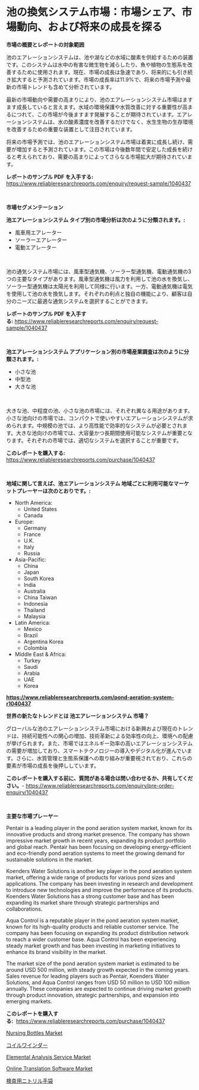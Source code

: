 <p><h1>池の換気システム市場：市場シェア、市場動向、および将来の成長を探る</h1></p><p><strong>市場の概要とレポートの対象範囲</strong></p>
<p><p>池のエアレーションシステムは、池や湖などの水域に酸素を供給するための装置です。このシステムは水中の有害な微生物を減らしたり、魚や植物の生態系を改善するために使用されます。現在、市場の成長は急速であり、将来的にも引き続き拡大すると予測されています。市場の成長率は11.9%で、将来の市場予測や最新の市場トレンドも含めて分析されています。</p><p>最新の市場動向や需要の高まりにより、池のエアレーションシステム市場はますます成長していると言えます。水域の環境保護や水質改善に対する重要性が高まるにつれて、この市場が今後ますます発展することが期待されています。エアレーションシステムは、水の酸素濃度を改善するだけでなく、水生生物の生存環境を改善するための重要な装置として注目されています。</p><p>将来の市場予測では、池のエアレーションシステム市場は着実に成長し続け、需要が増加すると予測されています。この市場は今後数年間で安定した成長を続けると考えられており、需要の高まりによってさらなる市場拡大が期待されています。</p></p>
<p><strong>レポートのサンプル PDF を入手する:</strong> <a href="https://www.reliableresearchreports.com/enquiry/request-sample/1040437">https://www.reliableresearchreports.com/enquiry/request-sample/1040437</a></p>
<p>&nbsp;</p>
<p><strong>市場セグメンテーション</strong></p>
<p><strong>池エアレーションシステム タイプ別の市場分析は次のように分類されます。:</strong></p>
<p><ul><li>風車用エアレーター</li><li>ソーラーエアレーター</li><li>電動エアレーター</li></ul></p>
<p>&nbsp;</p>
<p><p>池の通気システム市場には、風車型通気機、ソーラー型通気機、電動通気機の3つの主要なタイプがあります。風車型通気機は風力を利用して池の水を換気し、ソーラー型通気機は太陽光を利用して同様に行います。一方、電動通気機は電気を使用して池の水を換気します。それぞれの利点と独自の機能により、顧客は自分のニーズに最適な通気システムを選択することができます。</p></p>
<p><strong>レポートのサンプル PDF を入手する:</strong>&nbsp;<a href="https://www.reliableresearchreports.com/enquiry/request-sample/1040437">https://www.reliableresearchreports.com/enquiry/request-sample/1040437</a></p>
<p>&nbsp;</p>
<p><strong> 池エアレーションシステム アプリケーション別の市場産業調査は次のように分類されます。:</strong></p>
<p><ul><li>小さな池</li><li>中型池</li><li>大きな池</li></ul></p>
<p>&nbsp;</p>
<p><p>大きな池、中程度の池、小さな池の市場には、それぞれ異なる用途があります。小さな池向けの市場では、コンパクトで使いやすいエアレーションシステムが求められます。中規模の池では、より高性能で効率的なシステムが必要とされます。大きな池向けの市場では、大容量かつ長期間使用可能なシステムが重要となります。それぞれの市場では、適切なシステムを選択することが重要です。</p></p>
<p><strong>このレポートを購入する:</strong>&nbsp; <a href="https://www.reliableresearchreports.com/purchase/1040437">https://www.reliableresearchreports.com/purchase/1040437</a></p>
<p>&nbsp;</p>
<p><strong>地域に関して言えば、池エアレーションシステム 地域ごとに利用可能なマーケットプレーヤーは次のとおりです。:</strong></p>
<p><ul>
    <li>
        North America:
        <ul>
            <li>United States</li>
            <li>Canada</li>
        </ul>
    </li>
    <li>
        Europe:
        <ul>
            <li>Germany</li>
            <li>France</li>
            <li>U.K.</li>
            <li>Italy</li>
            <li>Russia</li>
        </ul>
    </li>
    <li>
        Asia-Pacific:
        <ul>
            <li>China</li>
            <li>Japan</li>
            <li>South Korea</li>
            <li>India</li>
            <li>Australia</li>
            <li>China Taiwan</li>
            <li>Indonesia</li>
            <li>Thailand</li>
            <li>Malaysia</li>
        </ul>
    </li>
    <li>
        Latin America:
        <ul>
            <li>Mexico</li>
            <li>Brazil</li>
            <li>Argentina Korea</li>
            <li>Colombia</li>
        </ul>
    </li>
    <li>
        Middle East & Africa:
        <ul>
            <li>Turkey</li>
            <li>Saudi</li>
            <li>Arabia</li>
            <li>UAE</li>
            <li>Korea</li>
        </ul>
    </li>
    </ul></p>
<p><strong><a href="https://www.reliableresearchreports.com/pond-aeration-system-r1040437">https://www.reliableresearchreports.com/pond-aeration-system-r1040437</a></strong>&nbsp;</p>
<p><strong>世界の新たなトレンドとは 池エアレーションシステム 市場？</strong></p>
<p><p>グローバルな池のエアレーションシステム市場における新興および現在のトレンドは、持続可能性への関心の増加、技術革新による効率性の向上、環境への配慮が挙げられます。また、市場ではエネルギー効率の高いエアレーションシステムの需要が増加しており、スマートテクノロジーの導入やデジタル化が進んでいます。さらに、水質管理と生態系保護への取り組みが重要視されており、これらの要素が市場の成長を後押ししています。</p></p>
<p><strong>このレポートを購入する前に、質問がある場合は問い合わせるか、共有してください。</strong>- <a href="https://www.reliableresearchreports.com/enquiry/pre-order-enquiry/1040437">https://www.reliableresearchreports.com/enquiry/pre-order-enquiry/1040437</a></p>
<p>&nbsp;</p>
<p><strong>主要な市場プレーヤー</strong></p>
<p><p>Pentair is a leading player in the pond aeration system market, known for its innovative products and strong market presence. The company has shown impressive market growth in recent years, expanding its product portfolio and global reach. Pentair has been focusing on developing energy-efficient and eco-friendly pond aeration systems to meet the growing demand for sustainable solutions in the market.</p><p>Koenders Water Solutions is another key player in the pond aeration system market, offering a wide range of products for various pond sizes and applications. The company has been investing in research and development to introduce new technologies and improve the performance of its products. Koenders Water Solutions has a strong customer base and has been expanding its market share through strategic partnerships and collaborations.</p><p>Aqua Control is a reputable player in the pond aeration system market, known for its high-quality products and reliable customer service. The company has been focusing on expanding its product distribution network to reach a wider customer base. Aqua Control has been experiencing steady market growth and has been investing in marketing initiatives to enhance its brand visibility in the market.</p><p>The market size of the pond aeration system market is estimated to be around USD 500 million, with steady growth expected in the coming years. Sales revenue for leading players such as Pentair, Koenders Water Solutions, and Aqua Control ranges from USD 50 million to USD 100 million annually. These companies are expected to continue driving market growth through product innovation, strategic partnerships, and expansion into emerging markets.</p></p>
<p><strong>このレポートを購入する:</strong>&nbsp;&nbsp;<a href="https://www.reliableresearchreports.com/purchase/1040437">https://www.reliableresearchreports.com/purchase/1040437</a></p>
<p><p><a href="https://issuu.com/reportprime-2/docs/nursing-bottles-market-size-2030.pptx">Nursing Bottles Market</a></p><p><a href="https://github.com/roulaayoub-saad/Market-Research-Report-List-1/blob/main/322442560432.md">コイルワインダー</a></p><p><a href="https://github.com/lataunyatinikmelvin59ilbd0dv/Market-Research-Report-List-2/blob/main/elemental-analysis-service-market.md">Elemental Analysis Service Market</a></p><p><a href="https://github.com/arionmp/Market-Research-Report-List-3/blob/main/online-translation-software-market.md">Online Translation Software Market</a></p><p><a href="https://github.com/zjkmgcs938405/Market-Research-Report-List-2/blob/main/586061160431.md">検査用ニトリル手袋</a></p></p>